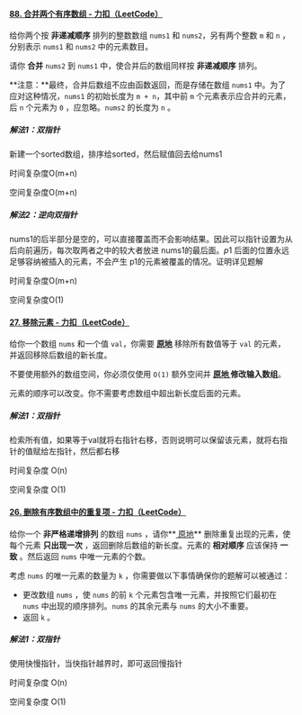 #### [88. 合并两个有序数组 - 力扣（LeetCode）](https://leetcode.cn/problems/merge-sorted-array/description/?envType=study-plan-v2&envId=top-interview-150)

给你两个按 **非递减顺序** 排列的整数数组 `nums1` 和 `nums2`，另有两个整数 `m` 和 `n` ，分别表示 `nums1` 和 `nums2` 中的元素数目。

请你 **合并** `nums2` 到 `nums1` 中，使合并后的数组同样按 **非递减顺序** 排列。

**注意：**最终，合并后数组不应由函数返回，而是存储在数组 `nums1` 中。为了应对这种情况，`nums1` 的初始长度为 `m + n`，其中前 `m` 个元素表示应合并的元素，后 `n` 个元素为 `0` ，应忽略。`nums2` 的长度为 `n` 。

##### 解法1：双指针

新建一个sorted数组，排序给sorted，然后赋值回去给nums1	

时间复杂度O(m+n)

空间复杂度O(m+n)

##### 解法2：逆向双指针

nums1的后半部分是空的，可以直接覆盖而不会影响结果。因此可以指针设置为从后向前遍历，每次取两者之中的较大者放进 nums1的最后面。*p*1 后面的位置永远足够容纳被插入的元素，不会产生 p1的元素被覆盖的情况。证明详见题解

时间复杂度O(m+n)

空间复杂度O(1)

#### [27. 移除元素 - 力扣（LeetCode）](https://leetcode.cn/problems/remove-element/description/?envType=study-plan-v2&envId=top-interview-150)

给你一个数组 `nums` 和一个值 `val`，你需要 **[原地](https://baike.baidu.com/item/原地算法)** 移除所有数值等于 `val` 的元素，并返回移除后数组的新长度。

不要使用额外的数组空间，你必须仅使用 `O(1)` 额外空间并 **[原地 ](https://baike.baidu.com/item/原地算法)修改输入数组**。

元素的顺序可以改变。你不需要考虑数组中超出新长度后面的元素。

##### 解法1：双指针

检索所有值，如果等于val就将右指针右移，否则说明可以保留该元素，就将右指针的值赋给左指针，然后都右移

时间复杂度 O(n)

空间复杂度 O(1)

#### [26. 删除有序数组中的重复项 - 力扣（LeetCode）](https://leetcode.cn/problems/remove-duplicates-from-sorted-array/description/?envType=study-plan-v2&envId=top-interview-150)

给你一个 **非严格递增排列** 的数组 `nums` ，请你**[ 原地](http://baike.baidu.com/item/原地算法)** 删除重复出现的元素，使每个元素 **只出现一次** ，返回删除后数组的新长度。元素的 **相对顺序** 应该保持 **一致** 。然后返回 `nums` 中唯一元素的个数。

考虑 `nums` 的唯一元素的数量为 `k` ，你需要做以下事情确保你的题解可以被通过：

- 更改数组 `nums` ，使 `nums` 的前 `k` 个元素包含唯一元素，并按照它们最初在 `nums` 中出现的顺序排列。`nums` 的其余元素与 `nums` 的大小不重要。
- 返回 `k` 。

##### 解法1：双指针

使用快慢指针，当快指针越界时，即可返回慢指针

时间复杂度 O(n)

空间复杂度 O(1)